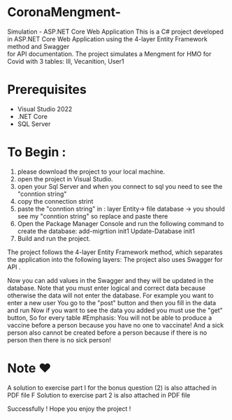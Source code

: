# CoronaMengment-
Simulation - ASP.NET Core Web Application
This is a C# project developed in ASP.NET Core Web Application 
using the 4-layer Entity Framework method and Swagger  
for API documentation.
The project simulates a Mengment for HMO for Covid with 3 tables:
Ill, Vecanition, User1 

# Prerequisites 
- Visual Studio 2022
- .NET Core
- SQL Server

# To Begin :
1. please download the project to your local machine.
2. open the project in Visual Studio.
3. open your Sql Server and when you connect to sql you need to see the "conntion string"
4. copy the connection strint
5. paste the "conntion string" in : layer Entity-> file database -> you should see my "conntion string" so replace and paste there
6. Open the Package Manager Console and run the following command to create the database:
  add-migrtion init1
  Update-Database init1
7. Build and run the project.
 
The project follows the 4-layer Entity Framework method, 
which separates the application into the following layers:
The project also uses Swagger for API .

Now you can add values in the Swagger 
and they will be updated in the database. 
Note that you must enter logical and correct data because otherwise the data will not enter the database.
For example you want to enter a new user
You go to the "post" button and then you fill in the data and run
Now if you want to see the data you added you must use the "get" button,
So for every table
#Emphasis:
You will not be able to produce a vaccine before a person because you have no one to vaccinate!
And a sick person also cannot be created before a person because if there is no person then there is no sick person!

# Note ❤
A solution to exercise part I for the bonus question (2) is also attached in PDF file F
Solution to exercise part 2 is also attached in PDF file

Successfully !
Hope you enjoy the project !
